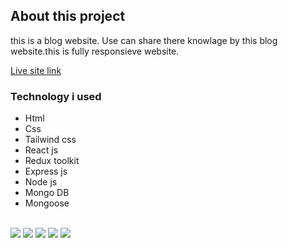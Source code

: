 <h2>About this project</h2>
<p>this is a blog website. Use can share there knowlage by this blog website.this is fully responsieve website.</p>
<a href="https://kotha.netlify.app/">Live site link</a>
<h3>Technology i used</h3>
<ul>
<li>Html</li>
<li>Css</li>
<li>Tailwind css</li>
<li>React js</li>
<li>Redux toolkit</li>
<li>Express js</li>
<li>Node js</li>
<li>Mongo DB</li>
<li>Mongoose</li>
</ul>

<br>
<img src="https://i.ibb.co/9ZMDNY5/fd.jpg"/>
<img src="https://i.ibb.co/BGrkyfb/v.jpg"/>
<img src="https://i.ibb.co/0jRnT7P/w.jpg"/>
<img src="https://i.ibb.co/Kq4ZcHZ/aa.jpg"/>
<img src="https://i.ibb.co/BgMFt5N/a.png"/>

